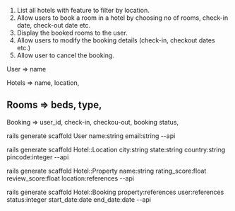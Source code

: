 1. List all hotels with feature to filter by location.
2. Allow users to book a room in a hotel by choosing no of rooms, check-in date, check-out
date etc.
3. Display the booked rooms to the user.
4. Allow users to modify the booking details (check-in, checkout dates etc.)
5. Allow user to cancel the booking.


User => name

Hotels => name, location, 
## Rooms => beds, type, 

Booking => user_id, check-in, checkou-out, booking status, 



rails generate scaffold User name:string email:string --api

rails generate scaffold Hotel::Location city:string state:string country:string pincode:integer --api

rails generate scaffold Hotel::Property name:string rating_score:float review_score:float location:references --api

rails generate scaffold Hotel::Booking  property:references user:references status:integer start_date:date end_date:date --api
